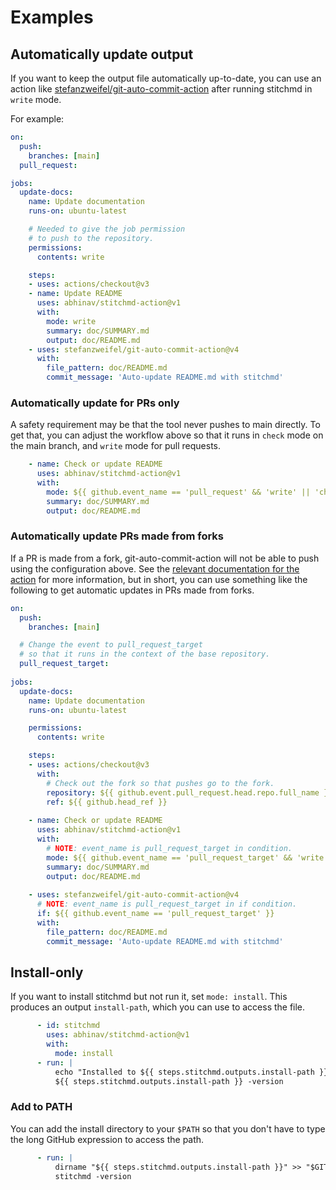 # Examples

## Automatically update output

If you want to keep the output file automatically up-to-date,
you can use an action like
[stefanzweifel/git-auto-commit-action](https://github.com/stefanzweifel/git-auto-commit-action)
after running stitchmd in `write` mode.

For example:

```yaml
on:
  push:
    branches: [main]
  pull_request:

jobs:
  update-docs:
    name: Update documentation
    runs-on: ubuntu-latest

    # Needed to give the job permission
    # to push to the repository.
    permissions:
      contents: write

    steps:
    - uses: actions/checkout@v3
    - name: Update README
      uses: abhinav/stitchmd-action@v1
      with:
        mode: write
        summary: doc/SUMMARY.md
        output: doc/README.md
    - uses: stefanzweifel/git-auto-commit-action@v4
      with:
        file_pattern: doc/README.md
        commit_message: 'Auto-update README.md with stitchmd'
```

### Automatically update for PRs only

A safety requirement may be that the tool never pushes to main directly.
To get that, you can adjust the workflow above so that
it runs in `check` mode on the main branch,
and `write` mode for pull requests.

```yaml
    - name: Check or update README
      uses: abhinav/stitchmd-action@v1
      with:
        mode: ${{ github.event_name == 'pull_request' && 'write' || 'check' }}
        summary: doc/SUMMARY.md
        output: doc/README.md
```

### Automatically update PRs made from forks

If a PR is made from a fork, git-auto-commit-action will not be able to push
using the configuration above.
See the [relevant documentation for the action](https://github.com/stefanzweifel/git-auto-commit-action#use-in-forks-from-public-repositories)
for more information, but in short,
you can use something like the following to get automatic updates in PRs made from forks.

```yaml
on:
  push:
    branches: [main]

  # Change the event to pull_request_target
  # so that it runs in the context of the base repository.
  pull_request_target:
  
jobs:
  update-docs:
    name: Update documentation
    runs-on: ubuntu-latest

    permissions:
      contents: write

    steps:
    - uses: actions/checkout@v3
      with:
        # Check out the fork so that pushes go to the fork.
        repository: ${{ github.event.pull_request.head.repo.full_name }}
        ref: ${{ github.head_ref }}
        
    - name: Check or update README
      uses: abhinav/stitchmd-action@v1
      with:
        # NOTE: event_name is pull_request_target in condition.
        mode: ${{ github.event_name == 'pull_request_target' && 'write' || 'check' }}
        summary: doc/SUMMARY.md
        output: doc/README.md
        
    - uses: stefanzweifel/git-auto-commit-action@v4
      # NOTE: event_name is pull_request_target in if condition.
      if: ${{ github.event_name == 'pull_request_target' }}
      with:
        file_pattern: doc/README.md
        commit_message: 'Auto-update README.md with stitchmd'
```

## Install-only

If you want to install stitchmd but not run it, set `mode: install`.
This produces an output `install-path`, which you can use to access the file.

```yaml
      - id: stitchmd
        uses: abhinav/stitchmd-action@v1
        with:
          mode: install
      - run: |
          echo "Installed to ${{ steps.stitchmd.outputs.install-path }}"
          ${{ steps.stitchmd.outputs.install-path }} -version
```

### Add to PATH

You can add the install directory to your `$PATH`
so that you don't have to type the long GitHub expression
to access the path.

```yaml
      - run: |
          dirname "${{ steps.stitchmd.outputs.install-path }}" >> "$GITHUB_PATH"
          stitchmd -version
```
